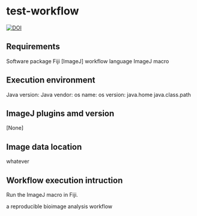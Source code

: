 # test-workflow
[![DOI](https://zenodo.org/badge/213928793.svg)](https://zenodo.org/badge/latestdoi/213928793)

## Requirements 

Software package Fiji [ImageJ]
workflow language ImageJ macro

## Execution environment

Java version:
Java vendor:
os name:
os version:
java.home
java.class.path

## ImageJ plugins amd version 

[None]

## Image data location 
whatever

## Workflow execution intruction

Run the ImageJ macro in Fiji.

 a reproducible bioimage analysis workflow
